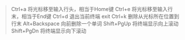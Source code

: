 > Ctrl+a	将光标移至输入行头，相当于Home键
Ctrl+e	将光标移至输入行末，相当于End键
Ctrl+d  退出当前终端 exit
Ctrl+k	删除从光标所在位置到行末
Alt+Backspace	向前删除一个单词
Shift+PgUp	将终端显示向上滚动
Shift+PgDn	将终端显示向下滚动
